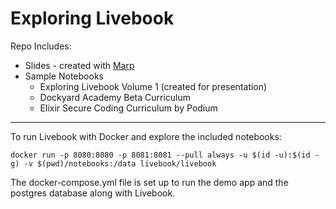 # Exploring Livebook

Repo Includes:

* Slides - created with [Marp](https://marp.app/#get-started)
* Sample Notebooks
  * Exploring Livebook Volume 1 (created for presentation)
  * Dockyard Academy Beta Curriculum
  * Elixir Secure Coding Curriculum by Podium

----

To run Livebook with Docker and explore the included notebooks:

```
docker run -p 8080:8080 -p 8081:8081 --pull always -u $(id -u):$(id -g) -v $(pwd)/notebooks:/data livebook/livebook
```

The docker-compose.yml file is set up to run the demo app and the postgres database along with Livebook.